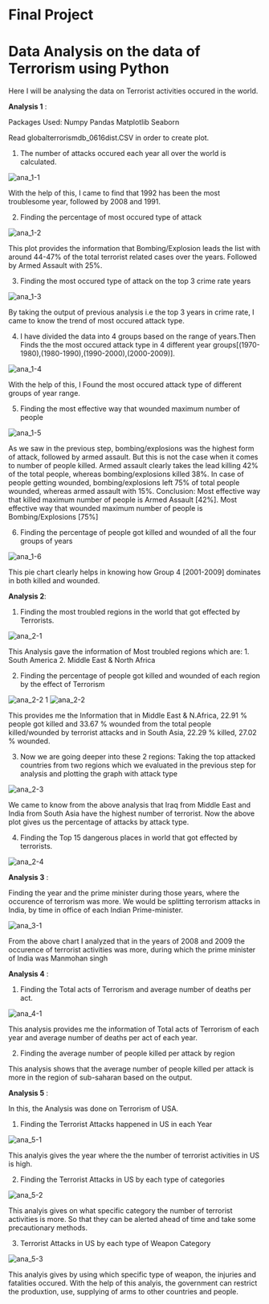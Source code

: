 # Final Project
# Data Analysis on the data of Terrorism using Python

Here I will be analysing the data on Terrorist activities occured in the world.

**Analysis 1** :

Packages Used:
Numpy
Pandas
Matplotlib
Seaborn

Read globalterrorismdb_0616dist.CSV in order to create plot.
1. The number of attacks occured each year all over the world is calculated. 

![ana_1-1](https://cloud.githubusercontent.com/assets/25700604/25309992/711db54e-27a8-11e7-9817-693d78c1915b.PNG)

With the help of this, I came to find that 1992 has been the most troublesome year, followed by 2008 and 1991.

2. Finding the percentage of most occured type of attack

![ana_1-2](https://cloud.githubusercontent.com/assets/25700604/25310053/7a1e61d8-27a9-11e7-84d7-b0883296b364.PNG)

This plot provides the information that Bombing/Explosion leads the list with around 44-47% of the total terrorist related cases over the years. Followed by Armed Assault with 25%.

3. Finding the most occured type of attack on the top 3 crime rate years

![ana_1-3](https://cloud.githubusercontent.com/assets/25700604/25310070/d8b0dfc8-27a9-11e7-951f-50b4231c6cf7.PNG)

By taking the output of previous analysis i.e the top 3 years in crime rate, I came to know the trend of most occured attack type.

4. I have divided the data into 4 groups based on the range of years.Then Finds the the most occured attack type in 4 different year groups[(1970-1980),(1980-1990),(1990-2000),(2000-2009)].

![ana_1-4](https://cloud.githubusercontent.com/assets/25700604/25310137/52fae642-27ab-11e7-9b43-3ae86cf1d2e9.PNG)

With the help of this, I Found the most occured attack type of different groups of year range.

5. Finding the most effective way that wounded maximum number of people

![ana_1-5](https://cloud.githubusercontent.com/assets/25700604/25310145/9dcbfb3e-27ab-11e7-99a5-dee55954b4c8.PNG)

As we saw in the previous step, bombing/explosions was the highest form of attack, followed by armed assault. But this is not the case when it comes to number of people killed. Armed assault clearly takes the lead killing 42% of the total people, whereas bombing/explosions killed 38%. In case of people getting wounded, bombing/explosions left 75% of total people wounded, whereas armed assault with 15%. Conclusion: Most effective way that killed maximum number of people is Armed Assault [42%]. Most effective way that wounded maximum number of people is Bombing/Explosions [75%]

6. Finding the percentage of people got killed and wounded of all the four groups of years

![ana_1-6](https://cloud.githubusercontent.com/assets/25700604/25310162/4278d31e-27ac-11e7-92ef-cf62f66e2906.PNG)

This pie chart clearly helps in knowing how Group 4 [2001-2009] dominates in both killed and wounded.

**Analysis 2**:

1. Finding the most troubled regions in the world that got effected by Terrorists.

![ana_2-1](https://cloud.githubusercontent.com/assets/25700604/25310190/daa80c68-27ac-11e7-93f0-cd69d2c5ec22.PNG)

This Analysis gave the information of Most troubled regions which are: 
                          1. South America
                          2. Middle East & North Africa
                          
2. Finding the percentage of people got killed and wounded of each region by the effect of Terrorism

![ana_2-2 1](https://cloud.githubusercontent.com/assets/25700604/25310205/476acd54-27ad-11e7-83b6-1f5ed9d912ac.PNG)
![ana_2-2](https://cloud.githubusercontent.com/assets/25700604/25310207/4a42aa2e-27ad-11e7-97de-3ebfe3d651c9.PNG)

This provides me the Information that in Middle East & N.Africa, 22.91 % people got killed and 33.67 % wounded from the total people killed/wounded by terrorist attacks and in South Asia, 22.29 % killed, 27.02 % wounded.

3. Now we are going deeper into these 2 regions: Taking the top attacked countries from two regions which we evaluated in the previous step for analysis and plotting the graph with attack type

![ana_2-3](https://cloud.githubusercontent.com/assets/25700604/25310247/2c740b9a-27ae-11e7-83cd-454c54b59601.PNG)

We came to know from the above analysis that Iraq from Middle East and India from South Asia have the highest number of terrorist. Now the above plot gives us the percentage of attacks by attack type.

4. Finding the Top 15 dangerous places in world that got effected by terrorists.

![ana_2-4](https://cloud.githubusercontent.com/assets/25700604/25310261/987989fa-27ae-11e7-85a3-528fc2c2c480.PNG)

**Analysis 3** :

Finding the year and the prime minister during those years, where the occurence of terrorism was more. 
We would be splitting terrorism attacks in India, by time in office of each Indian Prime-minister.

![ana_3-1](https://cloud.githubusercontent.com/assets/25700604/25310265/c210ed94-27ae-11e7-828d-bf49a21fcfcd.PNG)

From the above chart I analyzed that in the years of 2008 and 2009 the occurence of terrorist activities was more, during which the prime minister of India was Manmohan singh

**Analysis 4** :

1. Finding the Total acts of Terrorism and average number of deaths per act.

![ana_4-1](https://cloud.githubusercontent.com/assets/25700604/25310316/d32ebd26-27af-11e7-855c-3d9b2eca39c8.PNG)

This analysis provides me the information of Total acts of Terrorism of each year and average number of deaths per act of each year.

2. Finding the average number of people killed per attack by region

This analysis shows that the average number of people killed per attack is more in the region of sub-saharan based on the output.

**Analysis 5** :

In this, the Analysis was done on Terrorism of USA.

1. Finding the Terrorist Attacks happened in US in each Year

![ana_5-1](https://cloud.githubusercontent.com/assets/25700604/25310337/786f8dc4-27b0-11e7-89c2-b25bf263b1f5.PNG)

This analyis gives the year where the the number of terrorist activities in US is high.


2. Finding the Terrorist Attacks in US by each type of categories

![ana_5-2](https://cloud.githubusercontent.com/assets/25700604/25310342/8d64f840-27b0-11e7-93fc-82aeb5c0f058.PNG)

This analyis gives on what specific category the number of terrorist activities is more. So that they can be alerted ahead of time and take some precautionary methods.

3. Terrorist Attacks in US by each type of Weapon Category

![ana_5-3](https://cloud.githubusercontent.com/assets/25700604/25310347/a69e36aa-27b0-11e7-9c3b-e5e1b98cc89c.PNG)

This analyis gives by using which specific type of weapon, the injuries and fatalities occured. With the help of this analyis, the government can restrict the produxtion, use, supplying of arms to other countries and people.











